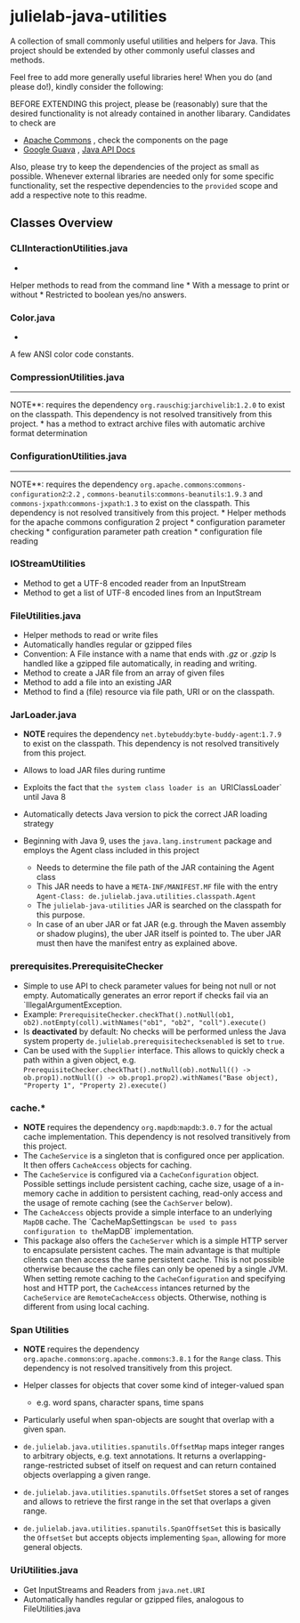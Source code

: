 # julielab-java-utilities
A collection of small commonly useful utilities and helpers for Java.
This project should be extended by other commonly useful classes and methods.

Feel free to add more generally useful libraries here! When you do (and please do!), kindly consider the following:

BEFORE EXTENDING this project, please be (reasonably) sure that the desired functionality is not already contained in
 another libarary. Candidates to check are

* [Apache Commons](https://commons.apache.org)
  ,
  check
  the
  components
  on
  the
  page
* [Google Guava](https://commons.apache.org/proper/commons-lang/)
  , [Java API Docs](https://guava.dev/releases/29.0-jre/api/docs/)

Also,
please
try
to
keep
the
dependencies
of
the
project
as
small
as
possible.
Whenever
external
libraries
are
needed
only
for
some
specific
functionality,
set
the
respective
dependencies
to
the `provided`
scope
and
add
a
respective
note
to
this
readme.

## Classes Overview

### CLIInteractionUtilities.java

*
Helper
methods
to
read
from
the
command
line
*
With
a
message
to
print
or
without
*
Restricted
to
boolean
yes/no
answers.

### Color.java

*
A
few
ANSI
color
code
constants.

### CompressionUtilities.java

* **
NOTE**:
requires
the
dependency `org.rauschig`:`jarchivelib`:`1.2.0`
to
exist
on
the
classpath.
This
dependency
is
not
resolved
  transitively
  from
  this
  project.
*
has
a
method
to
extract
archive
files
with
automatic
archive
format
determination

### ConfigurationUtilities.java

* **
  NOTE**:
  requires
  the
  dependency `org.apache.commons`:`commons-configuration2`:`2.2`
  , `commons-beanutils`:`commons-beanutils`:`1.9.3`
  and `commons-jxpath`:`commons-jxpath`:`1.3`
  to
  exist
  on
  the
  classpath.
  This
  dependency
  is
  not
  resolved
  transitively
  from
  this
  project.
*
Helper
methods
for
the
apache
commons
configuration
2
project
*
configuration
parameter
checking
*
configuration
parameter
path
creation
*
configuration
file
reading

### IOStreamUtilities
*   Method to get a UTF-8 encoded reader from an InputStream
*   Method to get a list of UTF-8 encoded lines from an InputStream
### FileUtilities.java
*   Helper methods to read or write files
*   Automatically handles regular or gzipped files
*   Convention: A File instance with a name that ends with *.gz* or *.gzip* Is handled like a gzipped file automatically, in reading and writing.
*   Method to create a JAR file from an array of given files
*   Method to add a file into an existing JAR
*   Method to find a (file) resource via file path, URI or on the classpath.
### JarLoader.java

*   **NOTE** requires the dependency `net.bytebuddy`:`byte-buddy-agent`:`1.7.9` to exist on the classpath. This dependency is not resolved transitively from this project.

*   Allows to load JAR files during runtime

*   Exploits the fact that `the system class loader is an `URIClassLoader` until Java 8

*   Automatically detects Java version to pick the correct JAR loading strategy

*   Beginning with Java 9, uses the `java.lang.instrument` package and employs the Agent class included in this project
    *   Needs to determine the file path of the JAR containing the Agent class
    *   This JAR needs to have a `META-INF/MANIFEST.MF` file with the entry `Agent-Class: de.julielab.java.utilities.classpath.Agent`
    *   The `julielab-java-utilities` JAR is searched on the classpath for this purpose.
    *   In case of an uber JAR or fat JAR (e.g. through the Maven assembly or shadow plugins), the uber JAR itself is pointed to. The uber JAR must then have the manifest entry as explained above.
### prerequisites.PrerequisiteChecker
*   Simple to use API to check parameter values for being not null or not empty. Automatically generates an error report if checks fail via an `IllegalArgumentException.
*   Example: `PrerequisiteChecker.checkThat().notNull(ob1, ob2).notEmpty(coll).withNames("ob1", "ob2", "coll").execute()`
*   Is **deactivated** by default: No checks will be performed unless the Java system property `de.julielab.prerequisitechecksenabled` is set to `true`.
*   Can be used with the `Supplier` interface. This allows to quickly check a path within a given object, e.g. `PrerequisiteChecker.checkThat().notNull(ob).notNull(() -> ob.prop1).notNull(() -> ob.prop1.prop2).withNames("Base object), "Property 1", "Property 2).execute()`
### cache.*
*   **NOTE** requires the dependency `org.mapdb`:`mapdb`:`3.0.7` for the actual cache implementation. This dependency is not resolved transitively from this project.
*   The `CacheService` is a singleton that is configured once per application. It then offers `CacheAccess` objects for caching.
*   The `CacheService` is configured via a `CacheConfiguration` object. Possible settings include persistent caching, cache size, usage of a in-memory cache in addition to persistent caching, read-only access and the usage of remote caching (see the `CachServer` below).
*   The `CacheAccess` objects provide a simple interface to an underlying `MapDB` cache. The ´CacheMapSettings` can be used to pass configuration to the `MapDB` implementation.
*   This package also offers the `CacheServer` which is a simple HTTP server to encapsulate persistent caches. The main advantage is that multiple clients can then access the same persistent cache. This is not possible otherwise because the cache files can only be opened by a single JVM. When setting remote caching to the `CacheConfiguration` and specifying host and HTTP port, the `CacheAccess` intances returned by the `CacheService` are `RemoteCacheAccess` objects. Otherwise, nothing is different from using local caching.
### Span Utilities
*   **NOTE** requires the dependency `org.apache.commons`:`org.apache.commons`:`3.8.1` for the `Range` class. This dependency is not resolved transitively from this project.

*   Helper classes for objects that cover some kind of integer-valued span
    *   e.g. word spans, character spans, time spans

*   Particularly useful when span-objects are sought that overlap with a given span.

*   `de.julielab.java.utilities.spanutils.OffsetMap` maps integer ranges to arbitrary objects, e.g. text annotations. It returns a overlapping-range-restricted subset of itself on request and can return contained objects overlapping a given range.

*   `de.julielab.java.utilities.spanutils.OffsetSet` stores a set of ranges and allows to retrieve the first range in the set that overlaps a given range.

*   `de.julielab.java.utilities.spanutils.SpanOffsetSet` this is basically the `OffsetSet` but accepts objects implementing `Span`, allowing for more general objects.
### UriUtilities.java
*   Get InputStreams and Readers from `java.net.URI`
*   Automatically handles regular or gzipped files, analogous to FileUtilities.java
